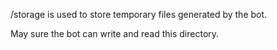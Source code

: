/storage is used to store temporary files generated by the bot.

May sure the bot can write and read this directory.